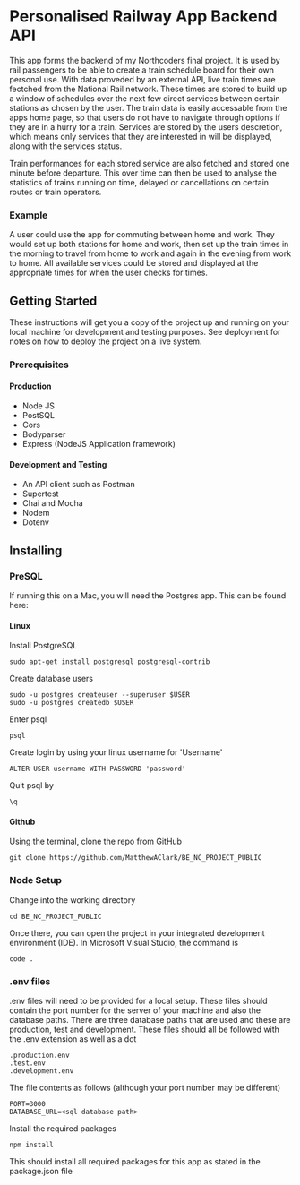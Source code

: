 # Personalised Railway App Backend API
This app forms the backend of my Northcoders final project. It is used by rail passengers to be able to create a train schedule board for their own personal use. With data proveded by an external API, live train times are fectched from the National Rail network. These times are stored to build up a window of schedules over the next few direct services between certain stations as chosen by the user. The train data is easily accessable from the apps home page, so that users do not have to navigate through options if they are in a hurry for a train. Services are stored by the users descretion, which means only services that they are interested in will be displayed, along with the services status.

Train performances for each stored service are also fetched and stored one minute before departure. This over time can then be used to analyse the statistics of trains running on time, delayed or cancellations on certain routes or train operators. 

### Example
A user could use the app for commuting between home and work. They would set up both stations for home and work, then set up the train times in the morning to travel from home to work and again in the evening from work to home. All available services could be stored and displayed at the appropriate times for when the user checks for times.

## Getting Started
These instructions will get you a copy of the project up and running on your local machine for development and testing purposes. See deployment for notes on how to deploy the project on a live system.

### Prerequisites

#### Production

* Node JS
* PostSQL 
* Cors
* Bodyparser
* Express (NodeJS Application framework)

#### Development and Testing
* An API client such as Postman
* Supertest
* Chai and Mocha
* Nodem
* Dotenv

## Installing
### PreSQL

If running this on a Mac, you will need the Postgres app. This can be found here:
#### Linux
Install PostgreSQL
```
sudo apt-get install postgresql postgresql-contrib
```
Create database users
```
sudo -u postgres createuser --superuser $USER
sudo -u postgres createdb $USER
```
Enter psql
```
psql
```
Create login by using your linux username for 'Username'
```
ALTER USER username WITH PASSWORD 'password'
```
Quit psql by
```
\q
```



#### Github
Using the terminal, clone the repo from GitHub
```
git clone https://github.com/MatthewAClark/BE_NC_PROJECT_PUBLIC
```
### Node Setup
Change into the working directory
```
cd BE_NC_PROJECT_PUBLIC
```
Once there, you can open the project in your integrated development environment (IDE). In Microsoft Visual Studio, the command is
```
code .
```
### .env files
.env files will need to be provided for a local setup. These files should contain the port number for the server of your machine and also the database paths. There are three database paths that are used and these are production, test and development. These files should all be followed with the .env extension as well as a dot

```
.production.env
.test.env
.development.env
```
The file contents as follows (although your port number may be different)
```
PORT=3000
DATABASE_URL=<sql database path>
```
Install the required packages 
```
npm install
```
This should install all required packages for this app as stated in the package.json file





